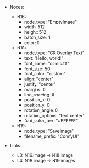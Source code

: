 - Nodes:
    - N16:
        - node_type: "EmptyImage"
        - width: 512
        - height: 512
        - batch_size: 1
        - color: 0
    - N18:
        - node_type: "CR Overlay Text"
        - text: "Hello, world!"
        - font_name: "comic.ttf"
        - font_size: 50
        - font_color: "custom"
        - align: "center"
        - justify: "center"
        - margins: 0
        - line_spacing: 0
        - position_x: 0
        - position_y: 0
        - rotation_angle: 0
        - rotation_options: "text center"
        - font_color_hex: "#FFFFFF"
    - N19:
        - node_type: "SaveImage"
        - filename_prefix: "ComfyUI"

- Links:
    - L3: N16.image -> N18.image
    - L4: N18.image -> N19.images
